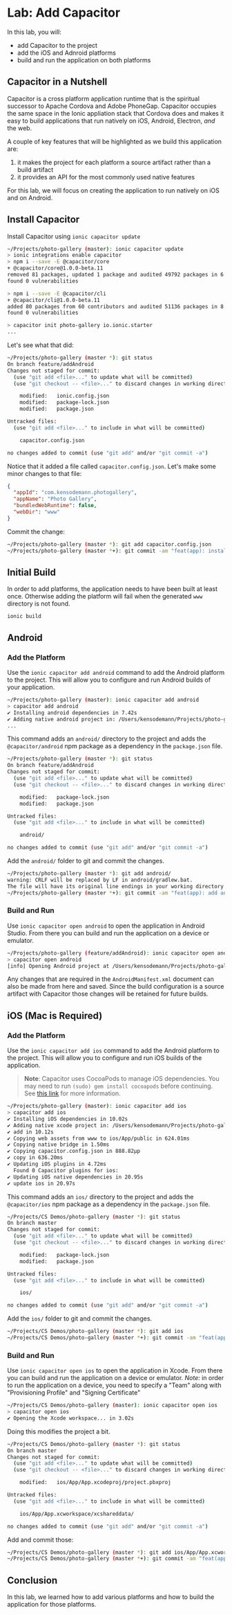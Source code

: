 # Lab: Add Capacitor

In this lab, you will:

* add Capacitor to the project
* add the iOS and Adnroid platforms
* build and run the application on both platforms

## Capacitor in a Nutshell

Capacitor is a cross platform application runtime that is the spiritual successor to Apache Cordova and Adobe PhoneGap. Capacitor occupies the same space in the Ionic appliation stack that Cordova does and makes it easy to build applications that run natively on iOS, Android, Electron, _and_ the web.

A couple of key features that will be highlighted as we build this application are:

1. it makes the project for each platform a source artifact rather than a build artifact
1. it provides an API for the most commonly used native features

For this lab, we will focus on creating the application to run natively on iOS and on Android.

## Install Capacitor

Install Capacitor using `ionic capacitor update`

```bash
~/Projects/photo-gallery (master): ionic capacitor update
> ionic integrations enable capacitor
> npm i --save -E @capacitor/core
+ @capacitor/core@1.0.0-beta.11
removed 81 packages, updated 1 package and audited 49792 packages in 6.309s
found 0 vulnerabilities

> npm i --save -E @capacitor/cli
+ @capacitor/cli@1.0.0-beta.11
added 80 packages from 60 contributors and audited 51136 packages in 8.688s
found 0 vulnerabilities

> capacitor init photo-gallery io.ionic.starter
...
```

Let's see what that did:

```bash
~/Projects/photo-gallery (master *): git status
On branch feature/addAndroid
Changes not staged for commit:
  (use "git add <file>..." to update what will be committed)
  (use "git checkout -- <file>..." to discard changes in working directory)

	modified:   ionic.config.json
	modified:   package-lock.json
	modified:   package.json

Untracked files:
  (use "git add <file>..." to include in what will be committed)

	capacitor.config.json

no changes added to commit (use "git add" and/or "git commit -a")
```

Notice that it added a file called `capacitor.config.json`. Let's make some minor changes to that file:

```json
{
  "appId": "com.kensodemann.photogallery",
  "appName": "Photo Gallery",
  "bundledWebRuntime": false,
  "webDir": "www"
}
```

Commit the change:

```bash
~/Projects/photo-gallery (master *): git add capacitor.config.json
~/Projects/photo-gallery (master *+): git commit -am "feat(app): install capacitor"
```

## Initial Build

In order to add platforms, the application needs to have been built at least once. Otherwise adding the platform will fail when the generated `www` directory is not found.

`ionic build`

## Android

### Add the Platform

Use the `ionic capacitor add android` command to add the Android platform to the project. This will allow you to configure and run Android builds of your application.

```bash
~/Projects/photo-gallery (master): ionic capacitor add android
> capacitor add android
✔ Installing android dependencies in 7.42s
✔ Adding native android project in: /Users/kensodemann/Projects/photo-gallery/android in 75.78ms
...
```

This command adds an `android/` directory to the project and adds the `@capacitor/android` npm package as a dependency in the `package.json` file.

```bash
~/Projects/photo-gallery (master *): git status
On branch feature/addAndroid
Changes not staged for commit:
  (use "git add <file>..." to update what will be committed)
  (use "git checkout -- <file>..." to discard changes in working directory)

	modified:   package-lock.json
	modified:   package.json

Untracked files:
  (use "git add <file>..." to include in what will be committed)

	android/

no changes added to commit (use "git add" and/or "git commit -a")
```

Add the `android/` folder to git and commit the changes. 

```bash
~/Projects/photo-gallery (master *): git add android/
warning: CRLF will be replaced by LF in android/gradlew.bat.
The file will have its original line endings in your working directory
~/Projects/photo-gallery (master *+): git commit -am "feat(app): add android"
```

### Build and Run

Use `ionic capacitor open android` to open the application in Android Studio. From there you can build and run the application on a device or emulator.

```bash
~/Projects/photo-gallery (feature/addAndroid): ionic capacitor open android
> capacitor open android
[info] Opening Android project at /Users/kensodemann/Projects/photo-gallery/android
```

Any changes that are required in the `AndroidManifest.xml` document can also be made from here and saved. Since the build configuration is a source artifact with Capacitor those changes will be retained for future builds.

## iOS (Mac is Required)

### Add the Platform

Use the `ionic capacitor add ios` command to add the Android platform to the project. This will allow you to configure and run iOS builds of the application.

> **Note**: Capacitor uses CocoaPods to manage iOS dependencies. You may need to run `(sudo) gem install cocoapods` before continuing. See <a href="https://guides.cocoapods.org/using/getting-started.html#installation" target="_blank">this link</a> for more information.

```bash
~/Projects/photo-gallery (master): ionic capacitor add ios
> capacitor add ios
✔ Installing iOS dependencies in 10.02s
✔ Adding native xcode project in: /Users/kensodemann/Projects/photo-gallery/ios in 93.29ms
✔ add in 10.12s
✔ Copying web assets from www to ios/App/public in 624.01ms
✔ Copying native bridge in 1.50ms
✔ Copying capacitor.config.json in 888.82μp
✔ copy in 636.20ms
✔ Updating iOS plugins in 4.72ms
  Found 0 Capacitor plugins for ios:
✔ Updating iOS native dependencies in 20.95s
✔ update ios in 20.97s
```

This command adds an `ios/` directory to the project and adds the `@capacitor/ios` npm package as a dependency in the `package.json` file.

```bash
~/Projects/CS Demos/photo-gallery (master *): git status
On branch master
Changes not staged for commit:
  (use "git add <file>..." to update what will be committed)
  (use "git checkout -- <file>..." to discard changes in working directory)

	modified:   package-lock.json
	modified:   package.json

Untracked files:
  (use "git add <file>..." to include in what will be committed)

	ios/

no changes added to commit (use "git add" and/or "git commit -a")
```

Add the `ios/` folder to git and commit the changes. 

```bash
~/Projects/CS Demos/photo-gallery (master *): git add ios
~/Projects/CS Demos/photo-gallery (master *+): git commit -am "feat(app): add ios"
```

### Build and Run

Use `ionic capacitor open ios` to open the application in Xcode. From there you can build and run the application on a device or emulator. *Note:* in order to run the application on a device, you need to specify a "Team" along with "Provisioning Profile" and "Signing Certificate"

```bash
~/Projects/CS Demos/photo-gallery (master): ionic capacitor open ios
> capacitor open ios
✔ Opening the Xcode workspace... in 3.02s
```

Doing this modifies the project a bit.

```bash
~/Projects/CS Demos/photo-gallery (master *): git status
On branch master
Changes not staged for commit:
  (use "git add <file>..." to update what will be committed)
  (use "git checkout -- <file>..." to discard changes in working directory)

	modified:   ios/App/App.xcodeproj/project.pbxproj

Untracked files:
  (use "git add <file>..." to include in what will be committed)

	ios/App/App.xcworkspace/xcshareddata/

no changes added to commit (use "git add" and/or "git commit -a")
```

Add and commit those:

```bash
~/Projects/CS Demos/photo-gallery (master *): git add ios/App/App.xcworkspace/xcshareddata
~/Projects/CS Demos/photo-gallery (master *+): git commit -am "feat(app): update ios project"
```

## Conclusion

In this lab, we learned how to add various platforms and how to build the application for those platforms.
